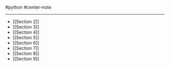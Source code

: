 #python #center-note 

---

- [[Section 2]]
- [[Section 3]]
- [[Section 4]]
- [[Section 5]]
- [[Section 6]]
- [[Section 7]]
- [[Section 8]]
- [[Section 9]]